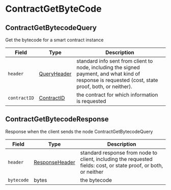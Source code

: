 # ContractGetByteCode

## ContractGetBytecodeQuery

Get the bytecode for a smart contract instance

| Field        | Type                                           | Description                                                                                                                                                                            |
| ------------ | ---------------------------------------------- | -------------------------------------------------------------------------------------------------------------------------------------------------------------------------------------- |
| `header`     | [QueryHeader](../miscellaneous/queryheader.md) | standard info sent from client to node, including the signed payment, and what kind of response is requested (cost, state proof, both, or neither). |
| `contractID` | [ContractID](../basic-types/contractid.md)     | the contract for which information is requested                                                                                                                                        |

## ContractGetBytecodeResponse

Response when the client sends the node ContractGetBytecodeQuery

| Field      | Type                                                 | Description                                                                                                                      |
| ---------- | ---------------------------------------------------- | -------------------------------------------------------------------------------------------------------------------------------- |
| `header`   | [ResponseHeader](../miscellaneous/responseheader.md) | standard response from node to client, including the requested fields: cost, or state proof, or both, or neither |
| `bytecode` | bytes                                                | the bytecode                                                                                                                     |
